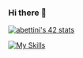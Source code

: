 ### Hi there 👋

[![abettini's 42 stats](https://badge42.vercel.app/api/v2/clfi9m8y2002108l7i78jujoy/stats?cursusId=21&coalitionId=undefined)](https://github.com/JaeSeoKim/badge42)

[![My Skills](https://skillicons.dev/icons?i=c,linux,bash,vim,vscode)](https://skillicons.dev)


<!--
**ey-lon/ey-lon** is a ✨ _special_ ✨ repository because its `README.md` (this file) appears on your GitHub profile.

Here are some ideas to get you started:

- 🔭 I’m currently working on ...
- 🌱 I’m currently learning ...
- 👯 I’m looking to collaborate on ...
- 🤔 I’m looking for help with ...
- 💬 Ask me about ...
- 📫 How to reach me: ...
- 😄 Pronouns: ...
- ⚡ Fun fact: ...
-->
